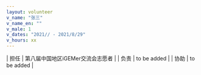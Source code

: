 ```yaml
---
layout: volunteer
v_name: "张三"
v_name_en: ""
v_male: 1
v_dates: "2021// - 2021/8/29"
v_hours: xx
---
```



| 担任 | 第八届中国地区iGEMer交流会志愿者 |
| 负责 | to be added  |
| 协助 | to be added |